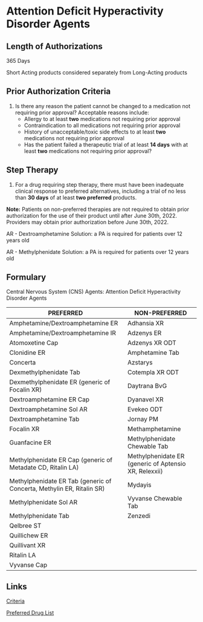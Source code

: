 # Attention Deficit Hyperactivity Disorder Agents

## Length of Authorizations

365 Days

Short Acting products considered separately from Long-Acting products

## Prior Authorization Criteria

1.  Is there any reason the patient cannot be changed to a medication not requiring prior approval? Acceptable reasons include:
    -   Allergy to at least **two** medications not requiring prior approval
    -   Contraindication to all medications not requiring prior approval
    -   History of unacceptable/toxic side effects to at least **two** medications not requiring prior approval
    -   Has the patient failed a therapeutic trial of at least **14 days** with at least **two** medications not requiring prior approval?

## Step Therapy

1.  For a drug requiring step therapy, there must have been inadequate clinical response to preferred alternatives, including a trial of no less than **30 days** of at least **two preferred** products.

**Note:** Patients on non-preferred therapies are not required to obtain prior authorization for the use of their product until after June 30th, 2022. Providers may obtain prior authorization before June 30th, 2022.

AR - Dextroamphetamine Solution: a PA is required for patients over 12 years old

AR - Methylphenidate Solution: a PA is required for patients over 12 years old

## Formulary

Central Nervous System (CNS) Agents: Attention Deficit Hyperactivity Disorder Agents

| PREFERRED                                                             | NON-PREFERRED                                         |
|-----------------------------------------------------------------------|-------------------------------------------------------|
| Amphetamine/Dextroamphetamine ER                                      | Adhansia XR                                           |
| Amphetamine/Dextroamphetamine IR                                      | Adzenys ER                                            |
| Atomoxetine Cap                                                       | Adzenys XR ODT                                        |
| Clonidine ER                                                          | Amphetamine Tab                                       |
| Concerta                                                              | Azstarys                                              |
| Dexmethylphenidate Tab                                                | Cotempla XR ODT                                       |
| Dexmethylphenidate ER (generic of Focalin XR)                         | Daytrana BvG                                          |
| Dextroamphetamine ER Cap                                              | Dyanavel XR                                           |
| Dextroamphetamine Sol AR                                              | Evekeo ODT                                            |
| Dextroamphetamine Tab                                                 | Jornay PM                                             |
| Focalin XR                                                            | Methamphetamine                                       |
| Guanfacine ER                                                         | Methylphenidate Chewable Tab                          |
| Methylphenidate ER Cap (generic of Metadate CD, Ritalin LA)           | Methylphenidate ER (generic of Aptensio XR, Relexxii) |
| Methylphenidate ER Tab (generic of Concerta, Methylin ER, Ritalin SR) | Mydayis                                               |
| Methylphenidate Sol AR                                                | Vyvanse Chewable Tab                                  |
| Methylphenidate Tab                                                   | Zenzedi                                               |
| Qelbree ST                                                            |                                                       |
| Quillichew ER                                                         |                                                       |
| Quillivant XR                                                         |                                                       |
| Ritalin LA                                                            |                                                       |
| Vyvanse Cap                                                           |                                                       |

## Links

[Criteria](https://pharmacy.medicaid.ohio.gov/sites/default/files/20220415_UPDL_Criteria_FINAL_.pdf#page=32)

[Preferred Drug List](https://pharmacy.medicaid.ohio.gov/sites/default/files/20220701_UPDL_FINAL.pdf#page=14)
